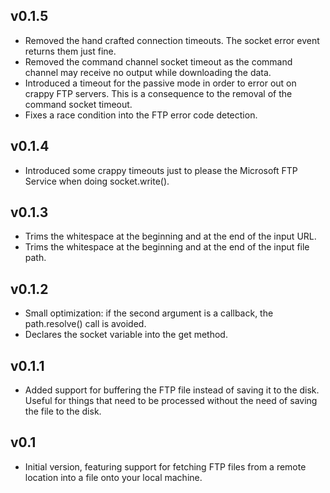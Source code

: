 ## v0.1.5
 * Removed the hand crafted connection timeouts. The socket error event returns them just fine.
 * Removed the command channel socket timeout as the command channel may receive no output while downloading the data.
 * Introduced a timeout for the passive mode in order to error out on crappy FTP servers. This is a consequence to the removal of the command socket timeout.
 * Fixes a race condition into the FTP error code detection.

## v0.1.4
 * Introduced some crappy timeouts just to please the Microsoft FTP Service when doing socket.write().

## v0.1.3
 * Trims the whitespace at the beginning and at the end of the input URL.
 * Trims the whitespace at the beginning and at the end of the input file path.

## v0.1.2
 * Small optimization: if the second argument is a callback, the path.resolve() call is avoided.
 * Declares the socket variable into the get method.

## v0.1.1
 * Added support for buffering the FTP file instead of saving it to the disk. Useful for things that need to be processed without the need of saving the file to the disk.

## v0.1
 * Initial version, featuring support for fetching FTP files from a remote location into a file onto your local machine.
